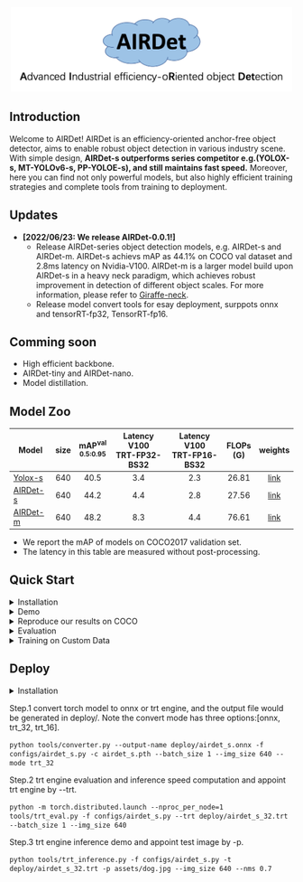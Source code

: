 <div align="center"><img src="assets/airdet.png" width="500"></div>

## Introduction
Welcome to AIRDet! 
AIRDet is an efficiency-oriented anchor-free object detector, aims to enable robust object detection in various industry scene. With simple design, **AIRDet-s outperforms series competitor e.g.(YOLOX-s, MT-YOLOv6-s, PP-YOLOE-s), and still maintains fast speed.** Moreover, here you can find not only powerful models, but also highly efficient training strategies and complete tools from training to deployment.  

## Updates
-  **[2022/06/23: We release  AIRDet-0.0.1!]**
    * Release AIRDet-series object detection models, e.g. AIRDet-s and AIRDet-m. AIRDet-s achievs mAP as 44.1% on COCO val dataset and 2.8ms latency on Nvidia-V100. AIRDet-m is a larger model build upon AIRDet-s in a heavy neck paradigm, which achieves robust improvement in detection of different object scales. For more information, please refer to [Giraffe-neck](https://arxiv.org/abs/2202.04256).
    * Release model convert tools for esay deployment, surppots onnx and tensorRT-fp32, TensorRT-fp16.

## Comming soon
- High efficient backbone.
- AIRDet-tiny and AIRDet-nano.
- Model distillation. 


## Model Zoo
|Model |size |mAP<sup>val<br>0.5:0.95 | Latency V100<br>TRT-FP32-BS32| Latency V100<br>TRT-FP16-BS32| FLOPs<br>(G)| weights |
| ------        |:---: | :---:     |:---:|:---: | :---: | :----: |
|[Yolox-s](./configs/yolox_s.py)   | 640 | 40.5 | 3.4 | 2.3 | 26.81 | [link]() |
|[AIRDet-s](./configs/airdet_s.py) | 640 | 44.2 | 4.4 | 2.8 | 27.56 | [link]() |
|[AIRDet-m](./configs/airdet_m.py) | 640 | 48.2 | 8.3 | 4.4 | 76.61 | [link]() |

- We report the mAP of models on COCO2017 validation set.
- The latency in this table are measured without post-processing.

## Quick Start

<details>
<summary>Installation</summary>

Step1. Install AIRDet.
```shell
git clone https://github.com/tinyvision/AIRDet.git
cd AIRDet/
conda create -n AIRDet python=3.7 -y
conda activate AIRDet
conda install pytorch==1.7.0 torchvision==0.8.0 torchaudio==0.7.0 cudatoolkit=10.2 -c pytorch
pip install -r requirements.txt
export PYTHONPATH=$PWD:$PYTHONPATH
```
Step2. Install [pycocotools](https://github.com/cocodataset/cocoapi).

```shell
pip3 install cython; 
pip3 install 'git+https://github.com/cocodataset/cocoapi.git#subdirectory=PythonAPI'
```
</details>

<details>
<summary>Demo</summary>

Step1. Download a pretrained model from the benchmark table, e.g. airdet-s.

Step2. Use -f(config filename) to specify your detector's config. For example:
```shell
python tools/demo.py -f configs/airdet_s.py --ckpt /path/to/your/airdet_s.pth --path assets/dog.jpg
```
</details>

<details>
<summary>Reproduce our results on COCO</summary>

Step1. Prepare COCO dataset
```shell
cd <AIRDet Home>
ln -s /path/to/your/coco ./datasets/coco
```

Step 2. Reproduce our results on COCO by specifying -f(config filename)
```shell
python -m torch.distributed.launch --nproc_per_node=8 tools/train.py -f configs/airdet_s.py
```
</details>

<details>
<summary>Evaluation</summary>

```shell
python -m torch.distributed.launch --nproc_per_node=8 tools/eval.py -f configs/airdet_s.py --ckpt /path/to/your/airdet_s_ckpt.pth
```
</details>

<details>
<summary> Training on Custom Data </summary>

Step.1 Prepare your own dataset with images and labels. the directory structure should be as follow:

```shell script
BusinessVOC/
    Annotations/
        *.xml
    JPEGImages/
        *.jpg,png,PNG
    ImageSets/
        Main/
            train.txt
            test.txt
            val.txt
```

Step.2 Write the corresponding Train/Eval Dataset Path.
```shell script
self.dataset.train_ann = ("VOC_train",)
self.dataset.val_ann = ("VOC_val")
self.dataset.data_dir = 'datasets'
self.dataset.data_list = {
    "VOC_train": {
        "data_dir": "BusinessVOC/",
        "split": "train"
    },
    "VOC_val": {
        "data_dir": "BusinessVOC/",
        "split": "val"
    }, 
}

self.dataset.class2id = {
    'class_name1': 1,
    'class_name2': 2,
    'class_name3': 3,
}
self.model.head.num_classes = len(self.dataset.class2id.keys())
```

Step.3 Write your own `get_data` method:
```shell script
def get_data(self, name):
     data_dir = self.dataset.data_dir

     if name not in self.dataset.data_list:
         return None
     
     attrs = self.dataset.data_list[name]
     args = dict(
         data_dir = os.path.join(data_dir, attrs['data_dir']),
         split = attrs['split'],
         CLASS2ID = self.dataset.class2id,
     )
     return dict(
         factory="CustomVocDataset",
         args = args,
     )
```

Step.4 Put your dataset under `$LightVision_DIR/datasets`.
```shell script
ln -s /path/to/your/BusinessVOC/ ./datasets/BusinessVOC/
```

Step.5 Create your config file to control everything, including model setting, training setting, and test setting.
</details>

## Deploy

<details>
<summary>Installation</summary>

Step1. Install ONNX.
```shell
pip install onnx==1.8.1
pip install onnxruntime==1.8.0
pip install onnx-simplifier==0.3.5
```
Step2. Install CUDA、CuDNN、TensorRT and pyCUDA
2.1 CUDA
```shell
wget https://developer.download.nvidia.com/compute/cuda/10.2/Prod/local_installers/cuda_10.2.89_440.33.01_linux.run
sudo sh cuda_10.2.89_440.33.01_linux.run
export PATH=$PATH:/usr/local/cuda-10.2/bin
export LD_LIBRARY_PATH=$LD_LIBRARY_PATH:/usr/local/cuda-10.2/lib64
source ~/.bashrc
```
2.2 CuDNN
```shell
sudo cp cuda/include/* /usr/local/cuda/include/
sudo cp cuda/lib64/libcudnn* /usr/local/cuda/lib64/
sudo chmod a+r /usr/local/cuda/include/cudnn.h
sudo chmod a+r /usr/local/cuda/lib64/libcudnn*
```
2.3 TensorRT
```shell
cd TensorRT-7.2.1.6/python
pip install tensorrt-7.2.1.6-cp37-none-linux_x86_64.whl
export LD_LIBRARY_PATH=$LD_LIBRARY_PATH:TensorRT-7.0.0.11/lib
```
2.4 pycuda
```shell
pip install pycuda==2022.1
```
</details>

Step.1 convert torch model to onnx or trt engine, and the output file would be generated in deploy/. Note the convert mode has three options:[onnx, trt_32, trt_16].
```shell script
python tools/converter.py --output-name deploy/airdet_s.onnx -f configs/airdet_s.py -c airdet_s.pth --batch_size 1 --img_size 640 --mode trt_32
```

Step.2 trt engine evaluation and inference speed computation and appoint trt engine by --trt.
```shell script
python -m torch.distributed.launch --nproc_per_node=1 tools/trt_eval.py -f configs/airdet_s.py --trt deploy/airdet_s_32.trt --batch_size 1 --img_size 640
```

Step.3 trt engine inference demo and appoint test image by -p.
```shell script
python tools/trt_inference.py -f configs/airdet_s.py -t deploy/airdet_s_32.trt -p assets/dog.jpg --img_size 640 --nms 0.7
```

